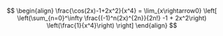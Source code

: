 $$
\begin{align}
	\frac{\cos(2x)-1+2x^2}{x^4} =
		\lim_{x\rightarrow0} \left[ \left(\sum_{n=0}^\infty \frac{(-1)^n(2x)^{2n}}{2n!} -1 + 2x^2\right) \left(\frac{1}{x^4}\right) \right]
\end{align}
$$